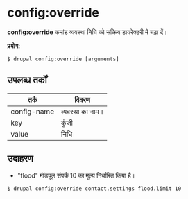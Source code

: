 # config:override
**config:override** कमांड व्यवस्था निधि को सक्रिय डायरेक्टरी में चढ़ा दें।

**प्रयोग:**
```
$ drupal config:override [arguments] 
```

## उपलब्ध तर्कों
तर्क | विवरण
---------|-------------
config-name | व्यवस्था का नाम।
key | कुंजी
value | निधि

## उदाहरण
* "flood" मॉड्यूल संपर्क 10 का मूल्य निर्धारित किया है।
```
$ drupal config:override contact.settings flood.limit 10
```
